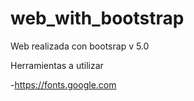 # web_with_bootstrap
Web realizada con bootsrap v 5.0

Herramientas a utilizar

-https://fonts.google.com
